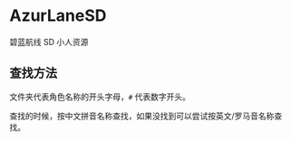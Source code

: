 # AzurLaneSD
碧蓝航线 SD 小人资源

## 查找方法

文件夹代表角色名称的开头字母，`#` 代表数字开头。

查找的时候，按中文拼音名称查找，如果没找到可以尝试按英文/罗马音名称查找。
